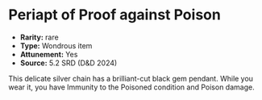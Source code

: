 
# Periapt of Proof against Poison

* **Rarity:** rare
* **Type:** Wondrous item
* **Attunement:** Yes
* **Source:** 5.2 SRD (D&D 2024)


This delicate silver chain has a brilliant-cut black gem pendant. While you wear it, you have Immunity to the Poisoned condition and Poison damage.
